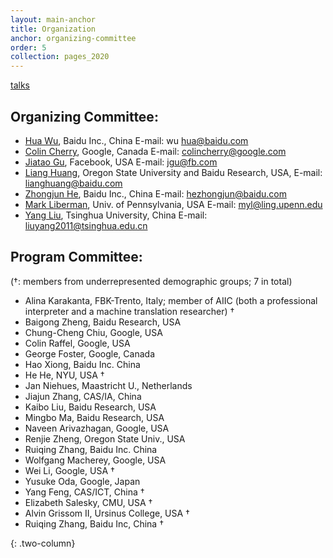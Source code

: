 ```yaml
---
layout: main-anchor
title: Organization
anchor: organizing-committee
order: 5
collection: pages_2020
---
```


[talks](#invited-keynote-speakers-confirmed)

## Organizing Committee:

- [Hua Wu](http://research.baidu.com/People/index-view?id=121), Baidu Inc., China E-mail: wu hua@baidu.com
- [Colin Cherry](https://sites.google.com/site/colinacherry/), Google, Canada E-mail: colincherry@google.com
- [Jiatao Gu](http://jiataogu.me/), Facebook, USA E-mail: jgu@fb.com
- [Liang Huang](http://eecs.oregonstate.edu/~huanlian), Oregon State University and Baidu Research, USA, E-mail: lianghuang@baidu.com
- [Zhongjun He](https://scholar.google.com/citations?user=a-1wSFYAAAAJ&hl=en), Baidu Inc., China E-mail: hezhongjun@baidu.com
- [Mark Liberman](https://www.ling.upenn.edu/~myl/), Univ. of Pennsylvania, USA E-mail: myl@ling.upenn.edu
- [Yang Liu](http://nlp.csai.tsinghua.edu.cn/~ly/), Tsinghua University, China E-mail: liuyang2011@tsinghua.edu.cn


## Program Committee:

(†: members from underrepresented demographic groups; 7 in total)

- Alina Karakanta, FBK-Trento, Italy; member of AIIC (both a professional interpreter and a machine translation researcher) †
- Baigong Zheng, Baidu Research, USA
- Chung-Cheng Chiu, Google, USA
- Colin Raffel, Google, USA
- George Foster, Google, Canada
- Hao Xiong, Baidu Inc. China
- He He, NYU, USA †
- Jan Niehues, Maastricht U., Netherlands
- Jiajun Zhang, CAS/IA, China
- Kaibo Liu, Baidu Research, USA
- Mingbo Ma, Baidu Research, USA
- Naveen Arivazhagan, Google, USA
- Renjie Zheng, Oregon State Univ., USA
- Ruiqing Zhang, Baidu Inc. China
- Wolfgang Macherey, Google, USA
- Wei Li, Google, USA †
- Yusuke Oda, Google, Japan
- Yang Feng, CAS/ICT, China †
- Elizabeth Salesky, CMU, USA †
- Alvin Grissom II, Ursinus College, USA †
- Ruiqing Zhang, Baidu Inc, China †

{: .two-column}
